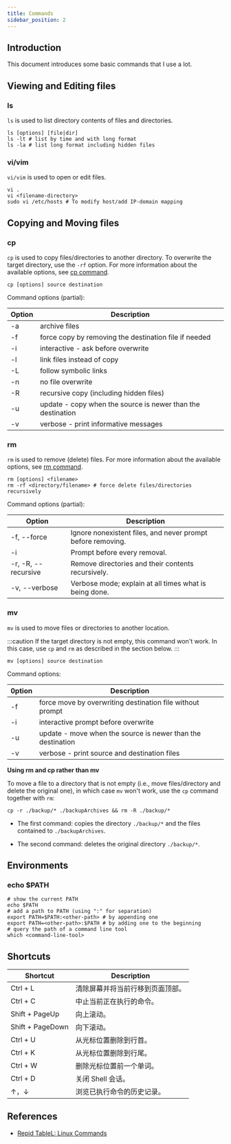 ```yaml
---
title: Commands
sidebar_position: 2
---
```


## Introduction

This document introduces some basic commands that I use a lot.

## Viewing and Editing files

### ls

`ls` is used to list directory contents of files and directories.

```shell
ls [options] [file|dir]
ls -lt # list by time and with long format
ls -la # list long format including hidden files
```

### vi/vim

`vi/vim` is used to open or edit files.

```shell
vi .
vi <filename-directory>
sudo vi /etc/hosts # To modify host/add IP-domain mapping
```

## Copying and Moving files

### cp

`cp` is used to copy files/directories to another directory. To overwrite the target directory, use the `-rf` option. For more information about the available options, see [cp command](https://www.rapidtables.com/code/linux/cp.html).

```shell
cp [options] source destination
```

Command options (partial):

| Option | Description                                                 |
| ------ | ----------------------------------------------------------- |
| -a     | archive files                                               |
| -f     | force copy by removing the destination file if needed       |
| -i     | interactive - ask before overwrite                          |
| -l     | link files instead of copy                                  |
| -L     | follow symbolic links                                       |
| -n     | no file overwrite                                           |
| -R     | recursive copy (including hidden files)                     |
| -u     | update - copy when the source is newer than the destination |
| -v     | verbose - print informative messages                        |

### rm

`rm` is used to remove (delete) files. For more information about the available options, see [rm command](https://www.computerhope.com/unix/urm.htm#options).

```shell
rm [options] <filename>
rm -rf <directory/filename> # force delete files/directories recursively
```

Command options (partial):

| Option              | Description                                                 |
| ------------------- | ----------------------------------------------------------- |
| -f, --force         | Ignore nonexistent files, and never prompt before removing. |
| -i                  | Prompt before every removal.                                |
| -r, -R, --recursive | Remove directories and their contents recursively.          |
| -v, --verbose       | Verbose mode; explain at all times what is being done.      |

### mv

`mv` is used to move files or directories to another location.

:::caution
If the target directory is not empty, this command won't work. In this case, use `cp` and `rm` as described in the section below.
:::

```shell
mv [options] source destination
```

Command options:

| 0ption | Description                                                 |
| ------ | ----------------------------------------------------------- |
| -f     | force move by overwriting destination file without prompt   |
| -i     | interactive prompt before overwrite                         |
| -u     | update - move when the source is newer than the destination |
| -v     | verbose - print source and destination files                |

**Using rm and cp rather than mv**

To move a file to a directory that is not empty (i.e., move files/directory and delete the original one), in which case `mv` won't work, use the `cp` command together with `rm`:

```shell
cp -r ./backup/* ./backupArchives && rm -R ./backup/*
```

-   The first command: copies the directory `./backup/*` and the files contained to `./backupArchives`.

-   The second command: deletes the original directory `./backup/*`.

## Environments

### echo $PATH

```shell
# show the current PATH
echo $PATH
# add a path to PATH (using ":" for separation)
export PATH=$PATH:<other-path> # by appending one
export PATH=<other-path>:$PATH # by adding one to the beginning
# query the path of a command line tool
which <command-line-tool>
```

## Shortcuts

| Shortcut         | Description                      |
| ---------------- | -------------------------------- |
| Ctrl + L         | 清除屏幕并将当前行移到页面顶部。 |
| Ctrl + C         | 中止当前正在执行的命令。         |
| Shift + PageUp   | 向上滚动。                       |
| Shift + PageDown | 向下滚动。                       |
| Ctrl + U         | 从光标位置删除到行首。           |
| Ctrl + K         | 从光标位置删除到行尾。           |
| Ctrl + W         | 删除光标位置前一个单词。         |
| Ctrl + D         | 关闭 Shell 会话。                |
| ↑，↓             | 浏览已执行命令的历史记录。       |

## References

-   [Repid TableL: Linux Commands](https://www.rapidtables.com/code/linux/index.html)
